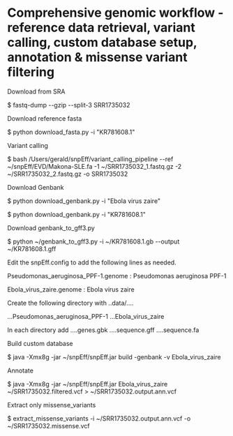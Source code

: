 # Comprehensive genomic workflow - reference data retrieval, variant calling, custom database setup, annotation & missense variant filtering

Download from SRA

$ fastq-dump --gzip --split-3 SRR1735032

Download reference fasta

$ python download_fasta.py -i "KR781608.1"


Variant calling

$ bash /Users/gerald/snpEff/variant_calling_pipeline --ref ~/snpEff/EVD/Makona-SLE.fa -1 ~/SRR1735032_1.fastq.gz -2 ~/SRR1735032_2.fastq.gz -o SRR1735032

Download Genbank

$ python download_genbank.py -i "Ebola virus zaire"

$ python download_genbank.py -i "KR781608.1"

Download genbank_to_gff3.py

$ python ~/genbank_to_gff3.py -i ~/KR781608.1.gb --output ~/KR781608.1.gff

Edit the snpEff.config to add the following lines as needed.

Pseudomonas_aeruginosa_PPF-1.genome : Pseudomonas aeruginosa PPF-1

Ebola_virus_zaire.genome : Ebola virus zaire

Create the following directory with ..data/....

...Pseudomonas_aeruginosa_PPF-1 
...Ebola_virus_zaire

In each directory add 
....genes.gbk
....sequence.gff
....sequence.fa

Build custom database

$ java -Xmx8g -jar ~/snpEff/snpEff.jar build -genbank -v Ebola_virus_zaire

Annotate

$ java -Xmx8g -jar ~/snpEff/snpEff.jar Ebola_virus_zaire  ~/SRR1735032.filtered.vcf > ~/SRR1735032.output.ann.vcf

Extract only missense_variants

$ extract_missense_variants -i ~/SRR1735032.output.ann.vcf -o ~/SRR1735032.missense.vcf




